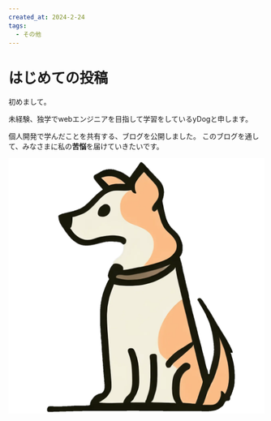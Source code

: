 ```yaml
---
created_at: 2024-2-24
tags:
  - その他
---
```

# はじめての投稿

初めまして。

未経験、独学でwebエンジニアを目指して学習をしているyDogと申します。

個人開発で学んだことを共有する、ブログを公開しました。
このブログを通して、みなさまに私の**苦悩**を届けていきたいです。

![左を向いている犬のイラスト](assets/初めてのブログを公開しました/yDog.webp "yDog")
